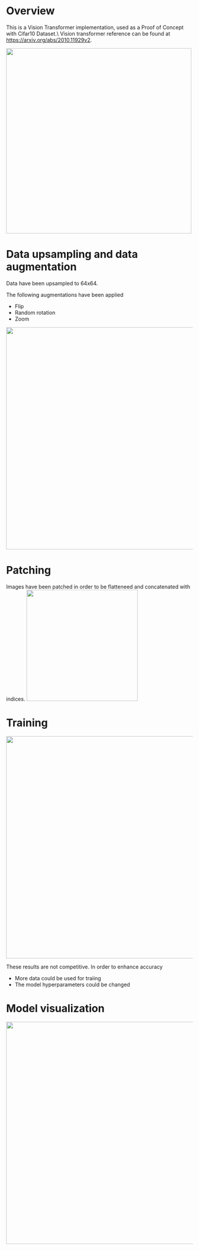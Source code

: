 # Overview
This is a Vision Transformer implementation, used as a Proof of Concept with Cifar10 Dataset.\\
Vision transformer reference can be found at https://arxiv.org/abs/2010.11929v2.

<img src="Block_diagram.png" width="500">

# Data upsampling and data augmentation
Data have been upsampled to 64x64.

The following augmentations have been applied
- Flip
- Random rotation
- Zoom

<img src="Augmentation.png" width="600">

# Patching
Images have been patched in order to be flatteneed and concatenated with indices.
<img src="Patches.png" width="300">

# Training
<img src="Metrics.png" width="600">

These results are not competitive. In order to enhance accuracy
 - More data could be used for traiing
 - The model hyperparameters could be changed

 # Model visualization
<img src="vision_transformer.png" width="600"> 